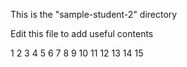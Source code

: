 This is the "sample-student-2" directory

Edit this file to add useful contents

1
2
3
4
5
6
7
8
9
10
11
12
13
14
15


